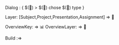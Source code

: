 Dialog : {
$(🎫) > $(🧾) 
chose $(🧾) type 
}

Layer: [Subject,Project,Presentation,Assignment] => 📑


OverviewKey: => 📊
OverviewLayer: => 🧾

Build :=>